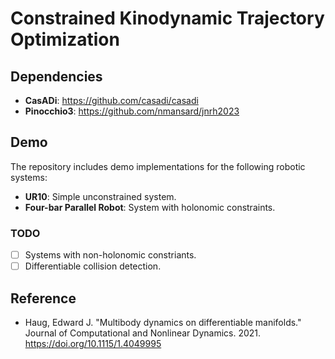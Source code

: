 # Constrained Kinodynamic Trajectory Optimization

## Dependencies
- **CasADi**: https://github.com/casadi/casadi
- **Pinocchio3**:  https://github.com/nmansard/jnrh2023

## Demo
The repository includes demo implementations for the following robotic systems:

- **UR10**: Simple unconstrained system.
- **Four-bar Parallel Robot**: System with holonomic constraints.

### TODO
- [ ] Systems with non-holonomic constriants.
- [ ] Differentiable collision detection.

## Reference
- Haug, Edward J. "Multibody dynamics on differentiable manifolds." Journal of Computational and Nonlinear Dynamics. 2021. https://doi.org/10.1115/1.4049995


